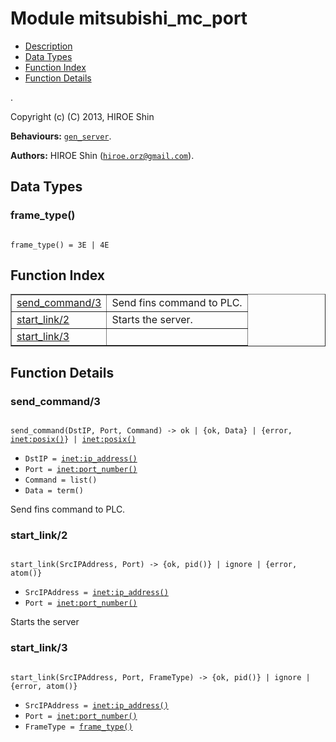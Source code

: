 

# Module mitsubishi_mc_port #
* [Description](#description)
* [Data Types](#types)
* [Function Index](#index)
* [Function Details](#functions)

.

Copyright (c) (C) 2013, HIROE Shin

__Behaviours:__ [`gen_server`](gen_server.md).

__Authors:__ HIROE Shin ([`hiroe.orz@gmail.com`](mailto:hiroe.orz@gmail.com)).

<a name="types"></a>

## Data Types ##




### <a name="type-frame_type">frame_type()</a> ###


<pre><code>
frame_type() = 3E | 4E
</code></pre>

<a name="index"></a>

## Function Index ##


<table width="100%" border="1" cellspacing="0" cellpadding="2" summary="function index"><tr><td valign="top"><a href="#send_command-3">send_command/3</a></td><td>Send fins command to PLC.</td></tr><tr><td valign="top"><a href="#start_link-2">start_link/2</a></td><td>
Starts the server.</td></tr><tr><td valign="top"><a href="#start_link-3">start_link/3</a></td><td></td></tr></table>


<a name="functions"></a>

## Function Details ##

<a name="send_command-3"></a>

### send_command/3 ###

<pre><code>
send_command(DstIP, Port, Command) -&gt; ok | {ok, Data} | {error, <a href="inet.md#type-posix">inet:posix()</a>} | <a href="inet.md#type-posix">inet:posix()</a>
</code></pre>

<ul class="definitions"><li><code>DstIP = <a href="inet.md#type-ip_address">inet:ip_address()</a></code></li><li><code>Port = <a href="inet.md#type-port_number">inet:port_number()</a></code></li><li><code>Command = list()</code></li><li><code>Data = term()</code></li></ul>

Send fins command to PLC.

<a name="start_link-2"></a>

### start_link/2 ###

<pre><code>
start_link(SrcIPAddress, Port) -&gt; {ok, pid()} | ignore | {error, atom()}
</code></pre>

<ul class="definitions"><li><code>SrcIPAddress = <a href="inet.md#type-ip_address">inet:ip_address()</a></code></li><li><code>Port = <a href="inet.md#type-port_number">inet:port_number()</a></code></li></ul>

Starts the server

<a name="start_link-3"></a>

### start_link/3 ###

<pre><code>
start_link(SrcIPAddress, Port, FrameType) -&gt; {ok, pid()} | ignore | {error, atom()}
</code></pre>

<ul class="definitions"><li><code>SrcIPAddress = <a href="inet.md#type-ip_address">inet:ip_address()</a></code></li><li><code>Port = <a href="inet.md#type-port_number">inet:port_number()</a></code></li><li><code>FrameType = <a href="#type-frame_type">frame_type()</a></code></li></ul>

